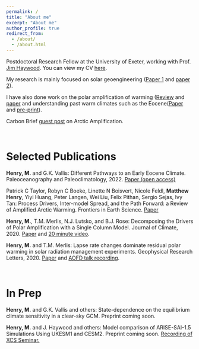 ```yaml
---
permalink: /
title: "About me"
excerpt: "About me"
author_profile: true
redirect_from: 
  - /about/
  - /about.html
---
```


Postdoctoral Research Fellow at the University of Exeter, working with Prof. [Jim Haywood](https://mathematics.exeter.ac.uk/staff/jmh232?sm=jmh232). You can view my CV [here](https://matthewjhenry.github.io/CV_Henry.pdf).

My research is mainly focused on solar geoengineering ([Paper 1](https://doi.org/10.1029/2020GL087929) and [paper 2](https://doi.org/10.5194/acp-22-2999-2022)). 

I have also done work on the polar amplification of warming ([Review](https://www.frontiersin.org/articles/10.3389/feart.2021.758361/full) and [paper](https://doi.org/10.1175/JCLI-D-20-0178.1) and understanding past warm climates such as the Eocene([Paper](https://doi.org/10.1175/JCLI-D-21-0131.1) and [pre-print](https://eartharxiv.org/repository/view/2798/)).

Carbon Brief [guest post](https://www.carbonbrief.org/guest-post-why-does-the-arctic-warm-faster-than-the-rest-of-the-planet) on Arctic Amplification.

<br/>

# Selected Publications

**Henry, M.** and G.K. Vallis: Different Pathways to an Early Eocene Climate. Paleoceanography and Paleoclimatology, 2022. [Paper (open access)](https://doi.org/10.1029/2021PA004375)

Patrick C Taylor, Robyn C Boeke, Linette N Boisvert, Nicole Feldl, **Matthew Henry**, Yiyi Huang, Peter Langen, Wei Liu, Felix Pithan, Sergio Sejas, Ivy Tan: Process Drivers, Inter-model Spread, and the Path Forward: a Review of Amplified Arctic Warming. Frontiers in Earth Science. [Paper](https://www.frontiersin.org/articles/10.3389/feart.2021.758361/full)

**Henry, M.**, T.M. Merlis, N.J. Lutsko, and B.J. Rose: Decomposing the Drivers of Polar Amplification with a Single Column Model. Journal of Climate, 2020. [Paper](https://doi.org/10.1175/JCLI-D-20-0178.1) and [20 minute video](https://www.youtube.com/watch?v=Z3LjvFSqOwo).

**Henry, M.** and T.M. Merlis: Lapse rate changes dominate residual polar warming in solar radiation management experiments. Geophysical Research Letters, 2020. [Paper](https://doi.org/10.1029/2020GL087929) and <a href='https://www.youtube.com/watch?v=SnsH-4Nca9A'>AOFD talk recording</a>.

<br/>

# In Prep

**Henry, M.** and G.K. Vallis and others: State-dependence on the equilibrium climate sensitivity in a clear-sky GCM. Preprint coming soon.

**Henry, M.** and J. Haywood and others: Model comparison of ARISE-SAI-1.5 Simulations Using UKESM1 and CESM2. Preprint coming soon. [Recording of XCS Seminar.](https://www.youtube.com/watch?v=NKqp58g3EPw)
